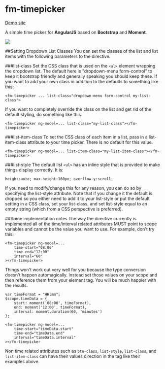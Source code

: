 fm-timepicker
=============

[Demo site](http://hartwig-at.github.io/fm-timepicker/demo.html)

A simple time picker for **AngularJS** based on **Bootstrap** and **Moment**.

![](http://i.imgur.com/CvrVZXX.png) 

##Setting Dropdown List Classes
You can set the classes of the list and list items with the following parameters to the directive.

###list-class
Set the CSS class that is used on the ```<ul>``` element wrapping the dropdown list. The default here is "dropdown-menu form-control" to keep it bootstrap friendly and generally speaking you should keep these. If you want to add your own class in addition to the defaults to something like this:

```
<fm-timepicker ... list-class="dropdown-menu form-control my-list-class">
```

If you want to completely override the class on the list and get rid of the default styling, do something like this.

```
<fm-timepicker ng-model=... list-class="my-list-class"></fm-timepicker>
```

###list-item-class
To set the CSS class of each item in a list, pass in a list-item-class attribute to your time picker. There is no default for this value.

```
<fm-timepicker ng-model=... list-item-class="my-list-item-class"></fm-timepicker>
```

###list-style
The default list ```<ul>``` has an inline style that is provided to make things display correctly. It is:

```
height:auto; max-height:160px; overflow-y:scroll;
```
If you need to modify/change this for any reason, you can do so by specifying the list-style attribute. Note that if you change it the default is dropped so you either need to add it to your list-style or put the default setting in a CSS class, set your list-class, and set list-style equal to an empty string (which from a CSS perspective is preferred).

##Some implementation notes
The way the directive currently is implemented all of the time/interval related attributes MUST point to scope variables and cannot be the value you want to use. For example, don't try this:

```
<fm-timepicker ng-model=...
	time-start="08:00"
	time-end="12:00"
	interval="60"
></fm-timepicker>
```
Things won't work out very well for you because the type conversion doesn't happen automagically. Instead set those values on your scope and then reference them from your element tag. You will be much happier with the results.

```
var timeFormat = "HH:mm";
$scope.timeData = {
	start: moment('08:00', timeFormat),
	end: moment('12:00', timeFormat),
	interval: moment.duration(60, 'minutes')
};
```
```
<fm-timepicker ng-model=...
	time-start="timeData.start"
	time-end="timeData.end"
	interval="timeData.interval"
></fm-timepicker
```

Non time related attributes such as ```btn-class```, ```list-style```, ```list-class```, and ```list-item-class``` can have their values direction in the tag like their examples above.

